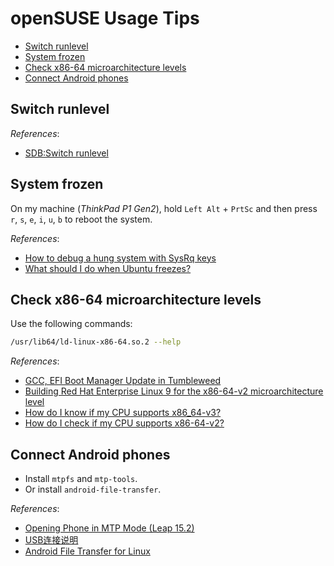 # openSUSE Usage Tips

- [Switch runlevel](#switch-runlevel)
- [System frozen](#system-frozen)
- [Check x86-64 microarchitecture levels](#check-x86-64-microarchitecture-levels)
- [Connect Android phones](#connect-android-phones)

## Switch runlevel

*References*:

- [SDB:Switch runlevel](https://en.opensuse.org/SDB:Switch_runlevel)

## System frozen

On my machine (*ThinkPad P1 Gen2*), hold `Left Alt` + `PrtSc` and then press `r`, `s`, `e`, `i`, `u`, `b` to reboot the system.

*References*:

- [How to debug a hung system with SysRq keys](https://www.suse.com/support/kb/doc/?id=000020294)
- [What should I do when Ubuntu freezes?](https://askubuntu.com/questions/4408/what-should-i-do-when-ubuntu-freezes)

## Check x86-64 microarchitecture levels

Use the following commands:

```bash
/usr/lib64/ld-linux-x86-64.so.2 --help
```

*References*:

- [GCC, EFI Boot Manager Update in Tumbleweed](https://news.opensuse.org/2023/03/23/gcc-efibm-up-in-tw/)
- [Building Red Hat Enterprise Linux 9 for the x86-64-v2 microarchitecture level](https://developers.redhat.com/blog/2021/01/05/building-red-hat-enterprise-linux-9-for-the-x86-64-v2-microarchitecture-level#)
- [How do I know if my CPU supports x86_64-v3?](https://www.reddit.com/r/linuxhardware/comments/s2x60j/how_do_i_know_if_my_cpu_supports_x86_64v3/)
- [How do I check if my CPU supports x86-64-v2?](https://unix.stackexchange.com/questions/631217/how-do-i-check-if-my-cpu-supports-x86-64-v2)

## Connect Android phones

- Install `mtpfs` and `mtp-tools`.
- Or install `android-file-transfer`.

*References*:

- [Opening Phone in MTP Mode (Leap 15.2)](https://www.reddit.com/r/openSUSE/comments/nnjrg8/opening_phone_in_mtp_mode_leap_152/)
- [USB连接说明](http://www.vivo.com.cn/instructions/index?scrollTop&modelName=PD1709&pageId=25003&modelNameExt=X20&androidVersion=1.0&funtouchVersion=1.0)
- [Android File Transfer for Linux](https://github.com/whoozle/android-file-transfer-linux)
